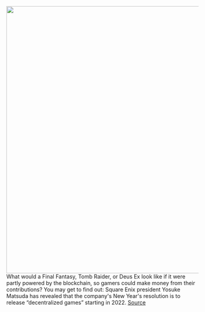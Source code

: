 <img src='https://cdn.vox-cdn.com/thumbor/_Q8E65tDz0i2lKp8RwrHaGn6fzU=/0x0:1920x1080/1200x800/filters:focal(807x387:1113x693)/cdn.vox-cdn.com/uploads/chorus_image/image/70337246/WiiU_SuperSmashBros_111215_screen_01_bmp_jpgcopy.0.0.jpg' width='700px' /><br/>
What would a Final Fantasy, Tomb Raider, or Deus Ex look like if it were partly powered by the blockchain, so gamers could make money from their contributions? You may get to find out: Square Enix president Yosuke Matsuda has revealed that the company's New Year's resolution is to release “decentralized games” starting in 2022.
<a href='https://www.theverge.com/2022/1/1/22862646/square-enix-2022-new-years-letter-metaverse-nfts-decentralized-gaming'> Source <a/>
